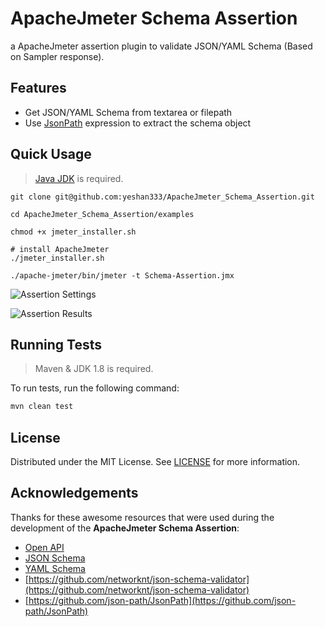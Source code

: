 # ApacheJmeter Schema Assertion

a ApacheJmeter assertion plugin to validate JSON/YAML Schema (Based on Sampler response).

## Features

- Get JSON/YAML Schema from textarea or filepath
- Use [JsonPath](https://github.com/json-path/JsonPath) expression to extract the schema object
    
## Quick Usage

> [Java JDK](https://adoptopenjdk.net/) is required.

```shell
git clone git@github.com:yeshan333/ApacheJmeter_Schema_Assertion.git

cd ApacheJmeter_Schema_Assertion/examples

chmod +x jmeter_installer.sh

# install ApacheJmeter
./jmeter_installer.sh

./apache-jmeter/bin/jmeter -t Schema-Assertion.jmx
```

![Assertion Settings](https://cdn.jsdelivr.net/gh/yeshan333/jsDelivrCDN@main/20220115114549.jpg)

![Assertion Results](https://cdn.jsdelivr.net/gh/yeshan333/jsDelivrCDN@main/20220115114624.jpg)

## Running Tests

> Maven & JDK 1.8 is required.

To run tests, run the following command:

```bash
mvn clean test
```

## License

Distributed under the MIT License. See [LICENSE](./LICENSE) for more information.

## Acknowledgements

Thanks for these awesome resources that were used during the development of the **ApacheJmeter Schema Assertion**:

- [Open API](https://spec.openapis.org/oas/latest.html#info-object-example)
- [JSON Schema](https://json-schema.org/specification.html)
- [YAML Schema](https://asdf-standard.readthedocs.io/en/1.5.0/schemas/yaml_schema.html#Schema%20Definitions)
- [https://github.com/networknt/json-schema-validator](https://github.com/networknt/json-schema-validator)
- [https://github.com/json-path/JsonPath](https://github.com/json-path/JsonPath)

